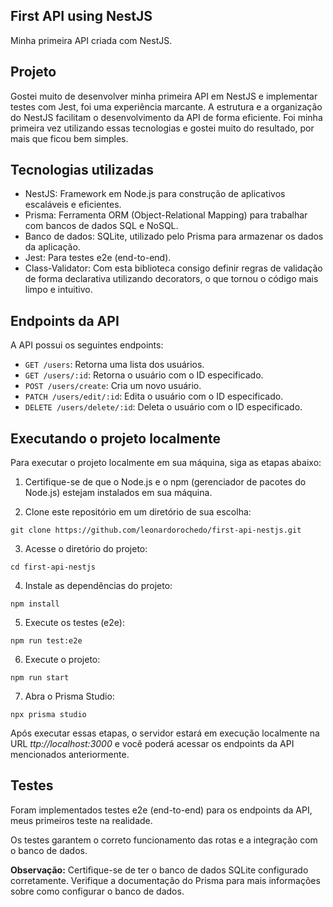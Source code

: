 ## First API using NestJS

Minha primeira API criada com NestJS.

## Projeto

Gostei muito de desenvolver minha primeira API em NestJS e implementar testes com Jest, foi uma experiência marcante. A estrutura e a organização do NestJS facilitam o desenvolvimento da API de forma eficiente. Foi minha primeira vez utilizando essas tecnologias e gostei muito do resultado, por mais que ficou bem simples.

## Tecnologias utilizadas

- NestJS: Framework em Node.js para construção de aplicativos escaláveis e eficientes.
- Prisma: Ferramenta ORM (Object-Relational Mapping) para trabalhar com bancos de dados SQL e NoSQL.
- Banco de dados: SQLite, utilizado pelo Prisma para armazenar os dados da aplicação.
- Jest: Para testes e2e (end-to-end).
- Class-Validator: Com esta biblioteca consigo definir regras de validação de forma declarativa utilizando decorators, o que tornou o código mais limpo e intuitivo.

## Endpoints da API

A API possui os seguintes endpoints:

- `GET /users`: Retorna uma lista dos usuários.
- `GET /users/:id`: Retorna o usuário com o ID especificado.
- `POST /users/create`: Cria um novo usuário.
- `PATCH /users/edit/:id`: Edita o usuário com o ID especificado.
- `DELETE /users/delete/:id`: Deleta o usuário com o ID especificado.

## Executando o projeto localmente

Para executar o projeto localmente em sua máquina, siga as etapas abaixo:

1. Certifique-se de que o Node.js e o npm (gerenciador de pacotes do Node.js) estejam instalados em sua máquina.

2. Clone este repositório em um diretório de sua escolha:

```shell
git clone https://github.com/leonardorochedo/first-api-nestjs.git
```

3. Acesse o diretório do projeto:

```shell
cd first-api-nestjs
```

4. Instale as dependências do projeto:

```shell
npm install
```

5. Execute os testes (e2e):

```shell
npm run test:e2e
```

6. Execute o projeto:

```shell
npm run start
```

7. Abra o Prisma Studio:

```shell
npx prisma studio
```

Após executar essas etapas, o servidor estará em execução localmente na URL *ttp://localhost:3000* e você poderá acessar os endpoints da API mencionados anteriormente.

## Testes

Foram implementados testes e2e (end-to-end) para os endpoints da API, meus primeiros teste na realidade. 

Os testes garantem o correto funcionamento das rotas e a integração com o banco de dados.

**Observação:** Certifique-se de ter o banco de dados SQLite configurado corretamente. Verifique a documentação do Prisma para mais informações sobre como configurar o banco de dados.
